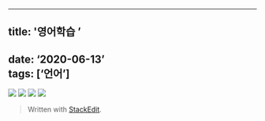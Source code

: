 
---
## title: '영어학습 ’  
date: ‘2020-06-13’  
tags: [‘언어’]
---
![](https://i.ibb.co/Hr6w6mQ/01.png)
![](https://i.ibb.co/8NdYZ6N/02.png)
![](https://i.ibb.co/6nzTYyj/03.png)
![](https://i.ibb.co/2NSTNY8/04.png)

> Written with [StackEdit](https://stackedit.io/).
<!--stackedit_data:
eyJoaXN0b3J5IjpbNDQwMDM2MDIwLDIwMjAzMzc5NTNdfQ==
-->